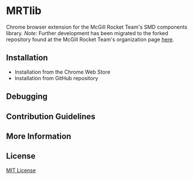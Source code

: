 # MRTlib
Chrome browser extension for the McGill Rocket Team's SMD components library.
*Note:* Further development has been migrated to the forked repository found at the McGill Rocket Team's organization page [here](https://github.com/McGillRocketTeam).

## Installation
* Installation from the Chrome Web Store
* Installation from GitHub repository

## Debugging

## Contribution Guidelines

## More Information

## License
[MIT License](LICENSE)